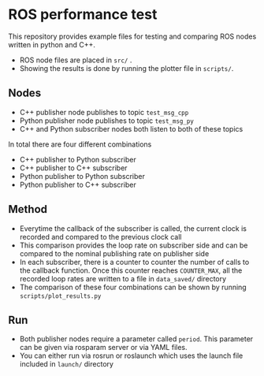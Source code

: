 # ROS performance test 
This repository provides example files for testing and comparing ROS nodes written in python and C++.

- ROS node files are placed in `src/` .
- Showing the results is done by running the plotter file in `scripts/`.

## Nodes
- C++ publisher node publishes to topic ``test_msg_cpp``
- Python publisher node publishes to topic ``test_msg_py``
- C++ and Python subscriber nodes both listen to both of these topics


In total there are four different combinations
- C++ publisher to Python subscriber
- C++ publisher to C++ subscriber
- Python publisher to Python subscriber
- Python publisher to C++ subscriber


## Method
- Everytime the callback of the subscriber is called, the current clock is recorded and compared to the previous clock call
- This comparison provides the loop rate on subscriber side and can be compared to the nominal publishing rate on publisher side
- In each subscriber, there is a counter to counter the number of calls to the callback function. Once this counter reaches `COUNTER_MAX`, all the recorded loop rates are written to a file in `data_saved/` directory
- The comparison of these four combinations can be shown by running `scripts/plot_results.py`


## Run
- Both publisher nodes require a parameter called ``period``. This parameter can be given via rosparam server or via YAML files.
- You can either run via rosrun or roslaunch which uses the launch file included in `launch/` directory
